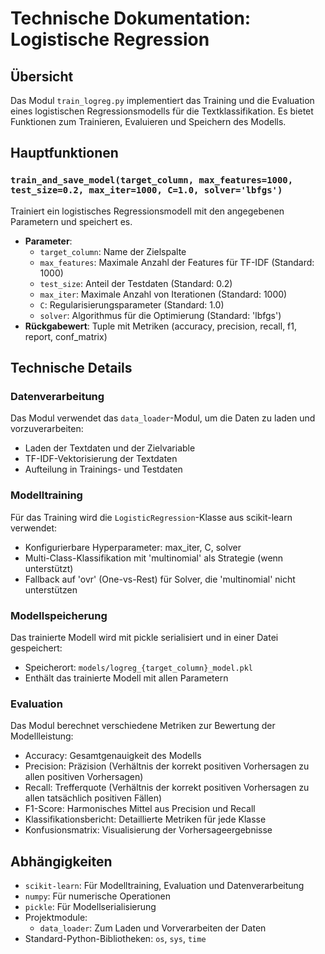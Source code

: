 # Technische Dokumentation: Logistische Regression

## Übersicht
Das Modul `train_logreg.py` implementiert das Training und die Evaluation eines logistischen Regressionsmodells für die Textklassifikation. Es bietet Funktionen zum Trainieren, Evaluieren und Speichern des Modells.

## Hauptfunktionen

### `train_and_save_model(target_column, max_features=1000, test_size=0.2, max_iter=1000, C=1.0, solver='lbfgs')`
Trainiert ein logistisches Regressionsmodell mit den angegebenen Parametern und speichert es.

- **Parameter**:
  - `target_column`: Name der Zielspalte
  - `max_features`: Maximale Anzahl der Features für TF-IDF (Standard: 1000)
  - `test_size`: Anteil der Testdaten (Standard: 0.2)
  - `max_iter`: Maximale Anzahl von Iterationen (Standard: 1000)
  - `C`: Regularisierungsparameter (Standard: 1.0)
  - `solver`: Algorithmus für die Optimierung (Standard: 'lbfgs')
- **Rückgabewert**: Tuple mit Metriken (accuracy, precision, recall, f1, report, conf_matrix)

## Technische Details

### Datenverarbeitung
Das Modul verwendet das `data_loader`-Modul, um die Daten zu laden und vorzuverarbeiten:
- Laden der Textdaten und der Zielvariable
- TF-IDF-Vektorisierung der Textdaten
- Aufteilung in Trainings- und Testdaten

### Modelltraining
Für das Training wird die `LogisticRegression`-Klasse aus scikit-learn verwendet:
- Konfigurierbare Hyperparameter: max_iter, C, solver
- Multi-Class-Klassifikation mit 'multinomial' als Strategie (wenn unterstützt)
- Fallback auf 'ovr' (One-vs-Rest) für Solver, die 'multinomial' nicht unterstützen

### Modellspeicherung
Das trainierte Modell wird mit pickle serialisiert und in einer Datei gespeichert:
- Speicherort: `models/logreg_{target_column}_model.pkl`
- Enthält das trainierte Modell mit allen Parametern

### Evaluation
Das Modul berechnet verschiedene Metriken zur Bewertung der Modellleistung:
- Accuracy: Gesamtgenauigkeit des Modells
- Precision: Präzision (Verhältnis der korrekt positiven Vorhersagen zu allen positiven Vorhersagen)
- Recall: Trefferquote (Verhältnis der korrekt positiven Vorhersagen zu allen tatsächlich positiven Fällen)
- F1-Score: Harmonisches Mittel aus Precision und Recall
- Klassifikationsbericht: Detaillierte Metriken für jede Klasse
- Konfusionsmatrix: Visualisierung der Vorhersageergebnisse

## Abhängigkeiten
- `scikit-learn`: Für Modelltraining, Evaluation und Datenverarbeitung
- `numpy`: Für numerische Operationen
- `pickle`: Für Modellserialisierung
- Projektmodule:
  - `data_loader`: Zum Laden und Vorverarbeiten der Daten
- Standard-Python-Bibliotheken: `os`, `sys`, `time`